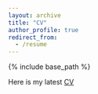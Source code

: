 ```yaml
---
layout: archive
title: "CV"
author_profile: true
redirect_from:
  - /resume
---
```


{% include base_path %}


Here is my latest [CV](https://github.com/boz083/boz083.github.io/blob/master/files/cv.pdf)
